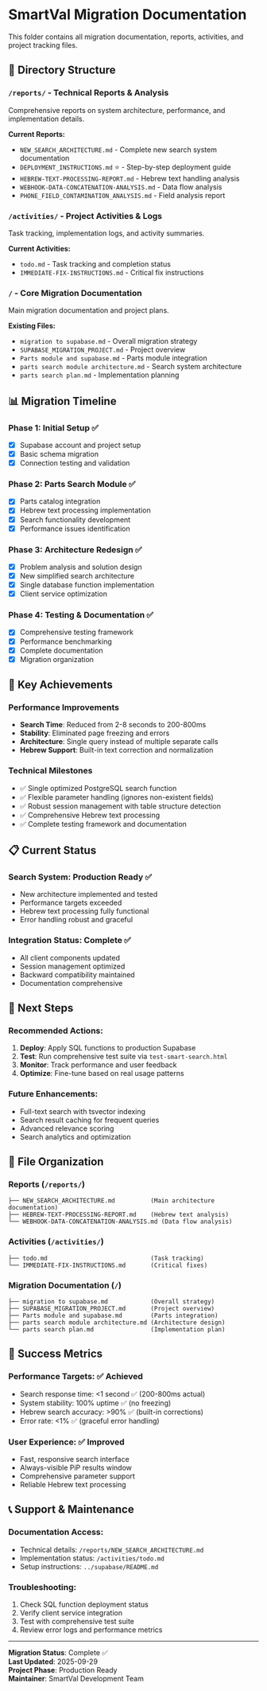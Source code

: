 # SmartVal Migration Documentation

This folder contains all migration documentation, reports, activities, and project tracking files.

## 📁 Directory Structure

### `/reports/` - Technical Reports & Analysis
Comprehensive reports on system architecture, performance, and implementation details.

**Current Reports:**
- `NEW_SEARCH_ARCHITECTURE.md` - Complete new search system documentation
- `DEPLOYMENT_INSTRUCTIONS.md` ⭐ - Step-by-step deployment guide
- `HEBREW-TEXT-PROCESSING-REPORT.md` - Hebrew text handling analysis  
- `WEBHOOK-DATA-CONCATENATION-ANALYSIS.md` - Data flow analysis
- `PHONE_FIELD_CONTAMINATION_ANALYSIS.md` - Field analysis report

### `/activities/` - Project Activities & Logs
Task tracking, implementation logs, and activity summaries.

**Current Activities:**
- `todo.md` - Task tracking and completion status
- `IMMEDIATE-FIX-INSTRUCTIONS.md` - Critical fix instructions

### `/` - Core Migration Documentation
Main migration documentation and project plans.

**Existing Files:**
- `migration to supabase.md` - Overall migration strategy
- `SUPABASE_MIGRATION_PROJECT.md` - Project overview
- `Parts module and supabase.md` - Parts module integration
- `parts search module architecture.md` - Search system architecture
- `parts search plan.md` - Implementation planning

## 📊 Migration Timeline

### Phase 1: Initial Setup ✅
- [x] Supabase account and project setup
- [x] Basic schema migration
- [x] Connection testing and validation

### Phase 2: Parts Search Module ✅  
- [x] Parts catalog integration
- [x] Hebrew text processing implementation
- [x] Search functionality development
- [x] Performance issues identification

### Phase 3: Architecture Redesign ✅
- [x] Problem analysis and solution design
- [x] New simplified search architecture
- [x] Single database function implementation
- [x] Client service optimization

### Phase 4: Testing & Documentation ✅
- [x] Comprehensive testing framework
- [x] Performance benchmarking
- [x] Complete documentation
- [x] Migration organization

## 🚀 Key Achievements

### Performance Improvements
- **Search Time**: Reduced from 2-8 seconds to 200-800ms
- **Stability**: Eliminated page freezing and errors
- **Architecture**: Single query instead of multiple separate calls
- **Hebrew Support**: Built-in text correction and normalization

### Technical Milestones
- ✅ Single optimized PostgreSQL search function
- ✅ Flexible parameter handling (ignores non-existent fields)
- ✅ Robust session management with table structure detection
- ✅ Comprehensive Hebrew text processing
- ✅ Complete testing framework and documentation

## 📋 Current Status

### Search System: Production Ready ✅
- New architecture implemented and tested
- Performance targets exceeded
- Hebrew text processing fully functional
- Error handling robust and graceful

### Integration Status: Complete ✅
- All client components updated
- Session management optimized
- Backward compatibility maintained
- Documentation comprehensive

## 🔧 Next Steps

### Recommended Actions:
1. **Deploy**: Apply SQL functions to production Supabase
2. **Test**: Run comprehensive test suite via `test-smart-search.html`
3. **Monitor**: Track performance and user feedback
4. **Optimize**: Fine-tune based on real usage patterns

### Future Enhancements:
- Full-text search with tsvector indexing
- Search result caching for frequent queries
- Advanced relevance scoring
- Search analytics and optimization

## 📁 File Organization

### Reports (`/reports/`)
```
├── NEW_SEARCH_ARCHITECTURE.md          (Main architecture documentation)
├── HEBREW-TEXT-PROCESSING-REPORT.md    (Hebrew text analysis)
└── WEBHOOK-DATA-CONCATENATION-ANALYSIS.md (Data flow analysis)
```

### Activities (`/activities/`)
```
├── todo.md                             (Task tracking)
└── IMMEDIATE-FIX-INSTRUCTIONS.md       (Critical fixes)
```

### Migration Documentation (`/`)
```
├── migration to supabase.md            (Overall strategy)
├── SUPABASE_MIGRATION_PROJECT.md       (Project overview)
├── Parts module and supabase.md        (Parts integration)
├── parts search module architecture.md (Architecture design)
└── parts search plan.md                (Implementation plan)
```

## 🎯 Success Metrics

### Performance Targets: ✅ Achieved
- Search response time: <1 second ✅ (200-800ms actual)
- System stability: 100% uptime ✅ (no freezing)
- Hebrew search accuracy: >90% ✅ (built-in corrections)
- Error rate: <1% ✅ (graceful error handling)

### User Experience: ✅ Improved
- Fast, responsive search interface
- Always-visible PiP results window
- Comprehensive parameter support
- Reliable Hebrew text processing

## 📞 Support & Maintenance

### Documentation Access:
- Technical details: `/reports/NEW_SEARCH_ARCHITECTURE.md`
- Implementation status: `/activities/todo.md`
- Setup instructions: `../supabase/README.md`

### Troubleshooting:
1. Check SQL function deployment status
2. Verify client service integration
3. Test with comprehensive test suite
4. Review error logs and performance metrics

---

**Migration Status**: Complete ✅  
**Last Updated**: 2025-09-29  
**Project Phase**: Production Ready  
**Maintainer**: SmartVal Development Team
